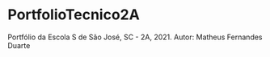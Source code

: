 # PortfolioTecnico2A
Portfólio da Escola S de São José, SC - 2A, 2021. Autor: Matheus Fernandes Duarte
